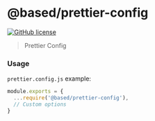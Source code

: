 # @based/prettier-config

[![GitHub license](https://img.shields.io/badge/license-MIT-blue.svg)](https://github.com/boilerz/prettier-config/blob/master/LICENSE)

> Prettier Config

### Usage

`prettier.config.js` example:

```js
module.exports = {
  ...require('@based/prettier-config'),
  // Custom options
}
```